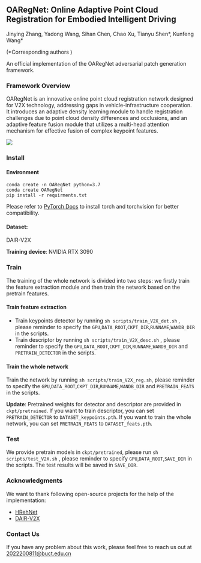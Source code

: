 ## OARegNet: Online Adaptive Point Cloud Registration for Embodied Intelligent Driving

Jinying Zhang, Yadong Wang, Sihan Chen, Chao Xu, Tianyu Shen*, Kunfeng Wang*

(*Corresponding authors )

An official implementation of the OARegNet adversarial patch generation framework.

### Framework Overview

OARegNet is an innovative online point cloud registration network designed for V2X technology, addressing  gaps in vehicle-infrastructure cooperation. It introduces an adaptive density learning module to handle registration challenges due to point cloud density differences and occlusions, and an adaptive feature fusion module that utilizes a multi-head attention mechanism for effective fusion of complex keypoint features.

![](https://upload-images.jianshu.io/upload_images/29903503-ca811b6bc99c9f0c.png?imageMogr2/auto-orient/strip%7CimageView2/2/w/1240)



### Install

#### Environment

```
conda create -n OARegNet python=3.7
conda create OARegNet
pip install -r requirments.txt
```

Please refer to [PyTorch Docs](https://pytorch.org/get-started/previous-versions/) to install torch and torchvision for better compatibility.

#### Dataset:

DAIR-V2X

**Training device**: NVIDIA RTX 3090

### Train
The training of the whole network is divided into two steps: we firstly train the feature extraction module and then train the network based on the pretrain features.
#### Train feature extraction
- Train keypoints detector by running `sh scripts/train_V2X_det.sh` , please reminder to specify the `GPU`,`DATA_ROOT`,`CKPT_DIR`,`RUNNAME`,`WANDB_DIR` in the scripts.
- Train descriptor by running `sh scripts/train_V2X_desc.sh` , please reminder to specify the `GPU`,`DATA_ROOT`,`CKPT_DIR`,`RUNNAME`,`WANDB_DIR` and `PRETRAIN_DETECTOR` in the scripts.

#### Train the whole network
Train the network by running `sh scripts/train_V2X_reg.sh`, please reminder to specify the `GPU`,`DATA_ROOT`,`CKPT_DIR`,`RUNNAME`,`WANDB_DIR` and `PRETRAIN_FEATS` in the scripts.

**Update**: Pretrained weights for detector and descriptor are provided in `ckpt/pretrained`. If you want to train descriptor, you can set `PRETRAIN_DETECTOR` to `DATASET_keypoints.pth`. If you want to train the whole network, you can set `PRETRAIN_FEATS` to `DATASET_feats.pth`.

### Test
We provide pretrain models in `ckpt/pretrained`, please run `sh scripts/test_V2X.sh` , please reminder to specify `GPU`,`DATA_ROOT`,`SAVE_DIR` in the scripts. The test results will be saved in `SAVE_DIR`.

### Acknowledgments
We want to thank following open-source projects for the help of the implementation:

- [HRehNet](https://github.com/ispc-lab/HRegNet)
- [DAIR-V2X](https://github.com/AIR-THU/DAIR-V2X)


### Contact Us
If you have any problem about this work, please feel free to reach us out at 2022200811@buct.edu.cn
